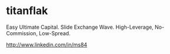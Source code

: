 # titanflak
Easy Ultimate Capital. Slide Exchange Wave. High-Leverage, No-Commission, Low-Spread.

http://www.linkedin.com/in/ms84
